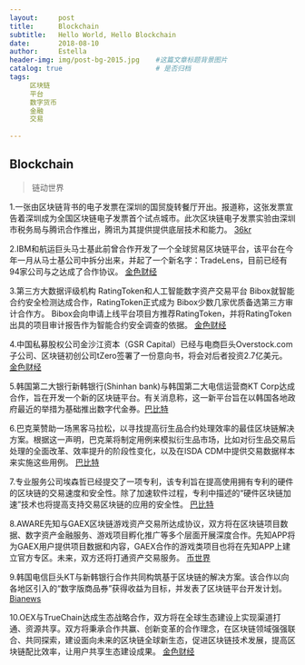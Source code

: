 ```yaml
---
layout:     post
title:      Blockchain
subtitle:   Hello World, Hello Blockchain
date:       2018-08-10 
author:     Estella 
header-img: img/post-bg-2015.jpg 	#这篇文章标题背景图片
catalog: true 						# 是否归档
tags:	
     区块链
     平台
     数字货币
     金融
     交易
    
---
```


## Blockchain
>链动世界

1.一张由区块链背书的电子发票在深圳的国贸旋转餐厅开出。报道称，这张发票宣告着深圳成为全国区块链电子发票首个试点城市。此次区块链电子发票实验由深圳市税务局与腾讯合作推出，腾讯为其提供提供底层技术和能力。 [36kr](http://36kr.com/p/5147596.html)

2.IBM和航运巨头马士基此前曾合作开发了一个全球贸易区块链平台，该平台在今年一月从马士基公司中拆分出来，并起了一个新名字：TradeLens，目前已经有94家公司与之达成了合作协议。 [金色财经](https://www.jinse.com/news/blockchain/225680.html)

3.第三方大数据评级机构 RatingToken和人工智能数字资产交易平台 Bibox就智能合约安全检测达成合作，RatingToken正式成为 Bibox少数几家优质备选第三方审计合作方。 Bibox会向申请上线平台项目方推荐RatingToken，并将RatingToken出具的项目审计报告作为智能合约安全调查的依据。 [金色财经](https://www.jinse.com/bitcoin/225631.html)

4.中国私募股权公司金沙江资本（GSR Capital）已经与电商巨头Overstock.com子公司、区块链初创公司tZero签署了一份意向书，将会对后者投资2.7亿美元。 [金色财经](https://www.jinse.com/news/bitcoin/225553.html)

5.韩国第二大银行新韩银行(Shinhan bank)与韩国第二大电信运营商KT Corp达成合作，旨在开发一个新的区块链平台。有关消息称，这一新平台旨在以韩国各地政府最近的举措为基础推出数字代金券。[巴比特](http://www.8btc.com/%E9%9F%A9%E5%9B%BD%E7%AC%AC%E4%BA%8C%E5%A4%A7%E9%93%B6%E8%A1%8C%E6%96%B0%E9%9F%A9%E9%93%B6%E8%A1%8C%E4%B8%8E%E8%BF%90%E8%90%A5%E5%95%86kt-corp%E5%90%88%E4%BD%9C%E5%BC%80%E5%8F%91%E5%8C%BA%E5%9D%97)

6.巴克莱赞助一场黑客马拉松，以寻找提高衍生品合约处理效率的最佳区块链解决方案。根据这一声明，巴克莱将制定用例来模拟衍生品市场，比如对衍生品交易后处理的全面改革、效率提升的阶段性变化，以及在ISDA CDM中提供交易数据样本来实施这些用例。 [巴比特](http://www.8btc.com/barclays-sponsors-blockchain-hackathon)

7.专业服务公司埃森哲已经提交了一项专利，该专利旨在提高使用拥有专利的硬件的区块链的交易速度和安全性。除了加速软件过程，专利中描述的“硬件区块链加速”技术也将提高支持交易区块链的应用的安全性。 [巴比特](http://www.8btc.com/accenture-hardware-patent-seeks-to-enhance-blockchain-security-and-scalability)

8.AWARE先知与GAEX区块链游戏资产交易所达成协议，双方将在区块链项目数据、数字资产金融服务、游戏项目孵化推广等多个层面开展深度合作。先知APP将为GAEX用户提供项目数据和内容，GAEX合作的游戏类项目也将在先知APP上建立官方专区。未来，双方还将打通资产交易服务。 [币世界](http://www.bishijie.com/kuaixun_89407)

9.韩国电信巨头KT与新韩银行合作共同构筑基于区块链的解决方案。该合作以向各地区引入的“数字版商品券”获得收益为目标，并发表了区块链平台开发计划。 [Bianews](http://www.bianews.com/news/flash?id=18210)

10.OEX与TrueChain达成生态战略合作，双方将在全球生态建设上实现渠道打通、资源共享。双方将秉承合作共赢、创新变革的合作理念，在区块链领域强强联合、共同探索，建设面向未来的区块链全球新生态，促进区块链技术发展，提高区块链配比效率，让用户共享生态建设成果。 [金色财经](https://www.jinse.com/lives/45293.htm)

